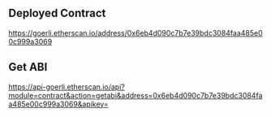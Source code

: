 ## Deployed Contract
https://goerli.etherscan.io/address/0x6eb4d090c7b7e39bdc3084faa485e00c999a3069

## Get ABI
https://api-goerli.etherscan.io/api?module=contract&action=getabi&address=0x6eb4d090c7b7e39bdc3084faa485e00c999a3069&apikey=
